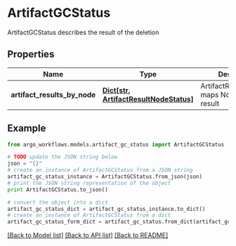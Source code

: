 # ArtifactGCStatus

ArtifactGCStatus describes the result of the deletion

## Properties

Name | Type | Description | Notes
------------ | ------------- | ------------- | -------------
**artifact_results_by_node** | [**Dict[str, ArtifactResultNodeStatus]**](ArtifactResultNodeStatus.md) | ArtifactResultsByNode maps Node name to result | [optional] 

## Example

```python
from argo_workflows.models.artifact_gc_status import ArtifactGCStatus

# TODO update the JSON string below
json = "{}"
# create an instance of ArtifactGCStatus from a JSON string
artifact_gc_status_instance = ArtifactGCStatus.from_json(json)
# print the JSON string representation of the object
print ArtifactGCStatus.to_json()

# convert the object into a dict
artifact_gc_status_dict = artifact_gc_status_instance.to_dict()
# create an instance of ArtifactGCStatus from a dict
artifact_gc_status_form_dict = artifact_gc_status.from_dict(artifact_gc_status_dict)
```
[[Back to Model list]](../README.md#documentation-for-models) [[Back to API list]](../README.md#documentation-for-api-endpoints) [[Back to README]](../README.md)


